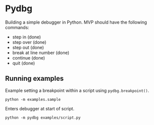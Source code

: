 # Pydbg

Building a simple debugger in Python. MVP should have the following commands:
* step in (done)
* step over (done)
* step out (done)
* break at line number (done)
* continue (done)
* quit (done)

## Running examples
Example setting a breakpoint within a script using `pydbg.breakpoint()`.
```
python -m examples.sample
```
Enters debugger at start of script.
```
python -m pydbg examples/script.py
```
